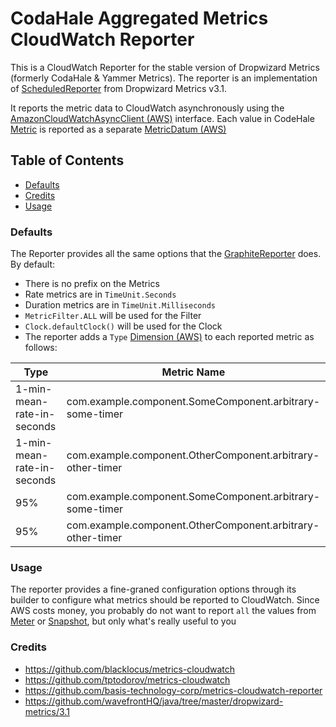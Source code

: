 # CodaHale Aggregated Metrics CloudWatch Reporter

This is a CloudWatch Reporter for the stable version of Dropwizard Metrics (formerly CodaHale & Yammer Metrics). The reporter is an implementation of [ScheduledReporter](http://metrics.dropwizard.io/3.1.0/apidocs/com/codahale/metrics/ScheduledReporter.html) from Dropwizard Metrics v3.1. 

It reports the metric data to CloudWatch asynchronously using the [AmazonCloudWatchAsyncClient (AWS)](http://docs.aws.amazon.com/AWSJavaSDK/latest/javadoc/com/amazonaws/services/cloudwatch/AmazonCloudWatchAsyncClient.html) interface. Each value in CodeHale [Metric](http://metrics.dropwizard.io/3.1.0/apidocs/com/codahale/metrics/Metric.html) is reported as a separate [MetricDatum (AWS)](http://docs.aws.amazon.com/AWSJavaSDK/latest/javadoc/com/amazonaws/services/cloudwatch/model/MetricDatum.html)

## Table of Contents

  - [Defaults](#defaults)
  - [Credits](#credits)
  - [Usage](#usage)

### Defaults

The Reporter provides all the same options that the [GraphiteReporter](http://metrics.dropwizard.io/3.1.0/manual/graphite/) does. By default:

- There is no prefix on the Metrics
- Rate metrics are in `TimeUnit.Seconds`
- Duration metrics are in `TimeUnit.Milliseconds`
- `MetricFilter.ALL` will be used for the Filter
- `Clock.defaultClock()` will be used for the Clock
- The reporter adds a `Type` [Dimension (AWS)](http://docs.aws.amazon.com/AWSJavaSDK/latest/javadoc/com/amazonaws/services/cloudwatch/model/Dimension.html) to each reported metric as follows:

| Type                             | Metric Name                                                     |
| -------------------------------- | --------------------------------------------------------------- |
| 1-min-mean-rate-in-seconds       | com.example.component.SomeComponent.arbitrary-some-timer        |
| 1-min-mean-rate-in-seconds       | com.example.component.OtherComponent.arbitrary-other-timer      |
| 95%                              | com.example.component.SomeComponent.arbitrary-some-timer        |
| 95%                              | com.example.component.OtherComponent.arbitrary-other-timer      |


### Usage

The reporter provides a fine-graned configuration options through its builder to configure what metrics should be reported to CloudWatch. Since AWS costs money, you probably do not want to report `all` the values from [Meter](http://metrics.dropwizard.io/3.1.0/apidocs/com/codahale/metrics/Meter.html) or [Snapshot](http://metrics.dropwizard.io/3.1.0/apidocs/com/codahale/metrics/Snapshot.html), but only what's really useful to you

### Credits
* https://github.com/blacklocus/metrics-cloudwatch
* https://github.com/tptodorov/metrics-cloudwatch
* https://github.com/basis-technology-corp/metrics-cloudwatch-reporter
* https://github.com/wavefrontHQ/java/tree/master/dropwizard-metrics/3.1
